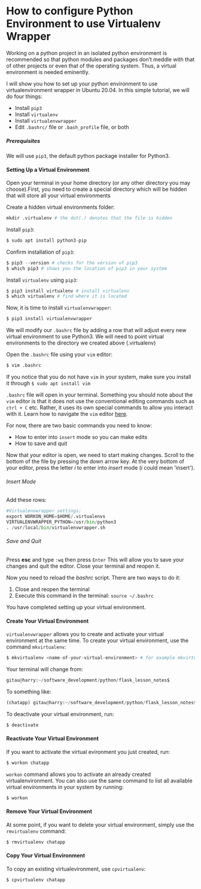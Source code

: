 # How to configure Python Environment to use Virtualenv Wrapper

Working on a python project in an isolated python environment is recommended so that python modules and packages don’t meddle with that of other projects or even that of the operating system. Thus, a virtual environment is needed eminently.

I will show you how to set up your python environment to use virtualenvironment wrapper in Ubuntu 20.04. In this simple tutorial, we will do four things:

* Install `pip3`
* Install `virtualenv`
* Install `virtualenvwrapper`
* Edit `.bashrc/` file or `.bash_profile` file, or both

##### Prerequisites

We will use `pip3`, the default python package installer for Python3. 

#### Setting Up a Virtual Environment

Open your terminal in your home directory (or any other directory you may choose).First, you need to create a special directory which will be hidden that will store all your virtual environments

Create a hidden virtual environments folder:

```python
mkdir .virtualenv # the dot(.) denotes that the file is hidden
```

Install `pip3`:

```python
$ sudo apt install python3-pip
```

Confirm installation of `pip3`:

```python
$ pip3 --version # checks for the version of pip3
$ which pip3 # shows you the location of pip3 in your system
```

Install `virtualenv` using `pip3`:

```python
$ pip3 install virtualenv # install virtualenv
$ which virtualenv # find where it is located
```

Now, it is time to install `virtualenvwrapper`:

```python
$ pip3 install virtualenvwrapper
```
We will modify our `.bashrc` file by adding a row that will adjust every new virtual environment to use Python3. We will need to point virtual environments to the directory we created above (.virtualenv)

Open the `.bashrc` file using your `vim` editor:

```python
$ vim .bashrc
```

If you notice that you do not have `vim` in your system, make sure you install it through `$ sudo apt install vim`

`.bashrc` file will open in your terminal. Something you should note about the `vim` editor is that it does not use the conventional editing commands such as `ctrl + C` etc. Rather, it uses its own special commands to allow you interact with it. Learn how to navigate the `vim` editor [here](https://www.linux.com/training-tutorials/vim-101-beginners-guide-vim/). 

For now, there are two basic commands you need to know:
* How to enter into `insert` mode so you can make edits
* How to save and quit

Now that your editor is open, we need to start making changes. Scroll to the bottom of the file by pressing the down arrow key. At the very bottom of your editor, press the letter _i_ to enter into _insert_ mode (_i_ could mean 'insert').

###### Insert Mode
Add these rows:

```python
#Virtualenvwrapper settings:
export WORKON_HOME=$HOME/.virtualenvs
VIRTUALENVWRAPPER_PYTHON=/usr/bin/python3
. /usr/local/bin/virtualenvwrapper.sh
```

###### Save and Quit

Press __esc__ and type `:wq` then press `Enter` This will allow you to save your changes and quit the editor. Close your terminal and reopen it.

Now you need to reload the _bashrc_ script. There are two ways to do it:

1. Close and reopen the terminal
2. Execute this command in the terminal: `source ~/.bashrc`

You have completed setting up your virtual environment. 

#### Create Your Virtual Environment

`virtualenvwrapper` allows you to create and activate your virtual environment at the same time. To create your virtual environment, use the command `mkvirtualenv`:

```python
$ mkvirtualenv <name-of-your-virtual-environment> # for example mkvirtualenv chatapp
```
Your terminal will change from:

```python
gitau@harry:~/software_development/python/flask_lesson_notes$
```
To something like:
```python
(chatapp) gitau@harry:~/software_development/python/flask_lesson_notes$
```

To deactivate your virtual environment, run:
```python
$ deactivate
```

#### Reactivate Your Virtual Environment
If you want to activate the virtual evironment you just created, run:

```python
$ workon chatapp
```

`workon` command allows you to activate an already created virtualenvironment. You can also use the same command to list all available virtual environments in your system by running:

```python
$ workon
```

#### Remove Your Virtual Environment

At some point, if you want to delete your virtual environment, simply use the `rmvirtualenv` command:

```python
$ rmvirtualenv chatapp
```

#### Copy Your Virtual Environment

To copy an existing virtualevironment, use `cpvirtualenv`:

```python
$ cpvirtualenv chatapp
```